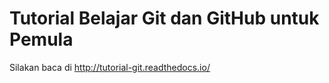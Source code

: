 # Tutorial Belajar Git dan GitHub untuk Pemula

Silakan baca di http://tutorial-git.readthedocs.io/
